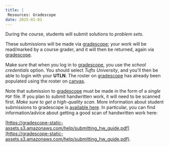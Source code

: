 ```yaml
---
title: |
 Resources: Gradescope
date: 2025-01-01
---
```



During the course, students will submit solutions to *problem sets*. 

These submissions will be made via [gradescope]; your work will be
read/marked by a course grader, and it will then be returned, again
via [gradescope].

Make sure that when you log in to [gradescope], you use the *school
credentials* option. You should select *Tufts University*, and you'll
then be able to login with your **UTLN**. The roster on [gradescope]
has already been populated using the roster on [canvas].

Note that submission to [gradescope] must be made in the form of a
*single* `PDF` file. If you plan to submit handwritten work, it will
need to be scanned first.  *Make sure to get a high-quality
scan*. More information about student submissions to gradescope is
[available
here](https://www.gradescope.com/get_started#student-submission). In
particular, you can find information/advice about getting a good scan
of handwritten work here:

[https://gradescope-static-assets.s3.amazonaws.com/help/submitting_hw_guide.pdf](https://gradescope-static-assets.s3.amazonaws.com/help/submitting_hw_guide.pdf).

[gradescope]: http://www.gradescope.com
[canvas]: http://www.canvas.com

